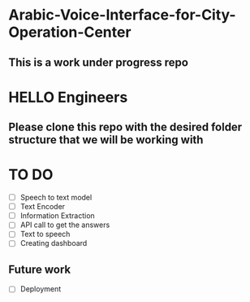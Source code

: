 # Arabic-Voice-Interface-for-City-Operation-Center
## This is a work under progress repo




# HELLO Engineers

## Please clone this repo with the desired folder structure that we will be working with 



# TO DO 

- [ ] Speech to text model 
- [ ] Text Encoder
- [ ] Information Extraction
- [ ] API call to get the answers
- [ ] Text to speech
- [ ] Creating dashboard 

## Future work

- [ ] Deployment 



